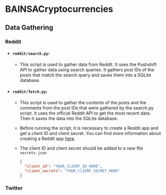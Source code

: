 # BAINSACryptocurrencies

## Data Gathering

### Reddit

- #### `reddit/search.py`:

  - This script is used to gather data from Reddit. It uses the Pushshift API to gather data using search queries. It gathers post IDs of the posts that match the search query and saves them into a SQLite database.

- #### `reddit/fetch.py`:

  - This script is used to gather the contents of the posts and the comments from the post IDs that were gathered by the search.py script. It uses the official Reddit API to get the most recent data. Then it saves the data into the SQLite database.

  - Before running the script, it is necessary to create a Reddit app and get a client ID and client secret. You can find more information about creating a Reddit app [here](https://www.reddit.com/wiki/api).

  - The client ID and client secret should be added to a new file `secrets.json`

    ```json
    {
      "client_id": "YOUR_CLIENT_ID_HERE",
      "client_secrets": "YOUR_CLIENT_SECRET_HERE"
    }
    ```

### Twitter
